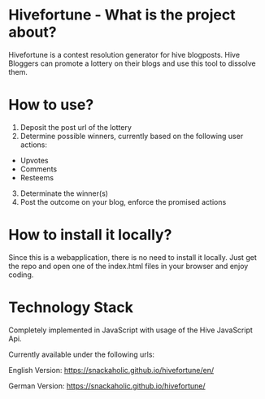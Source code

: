 # Hivefortune - What is the project about?
Hivefortune is a contest resolution generator for hive blogposts.
Hive Bloggers can promote a lottery on their blogs and use this tool to dissolve them.

# How to use?
1. Deposit the post url of the lottery
2. Determine possible winners, currently based on the following user actions:
  - Upvotes
  - Comments
  - Resteems
3. Determinate the winner(s)
4. Post the outcome on your blog, enforce the promised actions

# How to install it locally?
Since this is a webapplication, there is no need to install it locally. Just get the repo and open one of the index.html files in your browser and enjoy coding.

# Technology Stack
Completely implemented in JavaScript with usage of the Hive JavaScript Api.

Currently available under the following urls:

English Version:
https://snackaholic.github.io/hivefortune/en/

German Version:
https://snackaholic.github.io/hivefortune/

